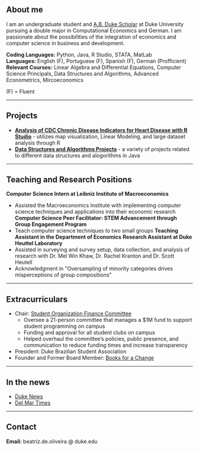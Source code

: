
## About me

I am an undergraduate student and [A.B. Duke Scholar](https://ousf.duke.edu/merit-scholarships/ab-duke-scholars-program/) at Duke University pursuing a double major in Computational Economics and German. I am passionate about the possibilities of the integration of economics and computer science in business and development.

**Coding Languages:** Python, Java, R Studio, STATA, MatLab
<br>**Languages:** English (F), Portuguese (F), Spanish (F), German (Profficient)
<br> **Relevant Courses:** Linear Algebra and Differential Equations, Computer Science Principals, Data Structures and Algorithms, Advanced Econometrics, Mircoeconomics

(F) = Fluent

_________________

## Projects

- **[Analysis of CDC Chronic Disease Indicators for Heart Disease with R Studio](https://github.com/beadeoliveira/beadeoliveira/files/8699379/document__1_.1.pdf)** - utilizes map visualization, Linear Modeling, and large dataset analysis through R
- **[Data Structures and Algorithms Projects](https://github.com/beadeoliveira/beadeoliveira/files/8699576/Data.Structures.and.Algorithms.Projects.pdf)** - a variety of projects related to different data structures and alogorithms in Java

_________________

## Teaching and Research Positions

**Computer Science Intern at Leibniz Institute of Macroeconomics**
  * Assisted the Macroeconomics Institute with implementing computer science techniques and applications into their economic research
**Computer Science Peer Facilitator: STEM Advancement through Group Engagement Program**
  * Teach computer science techniques to two small groups
**Teaching Assistant in the Department of Economics**
**Research Assistant at Duke Heuttel Laboratory**
  * Assisted in surveying and survey setup, data collection, and analysis of research with Dr. Mel Win Khaw, Dr. Rachel Kranton and Dr. Scott Heutell
  * Acknowledgment in "Oversampling of minority categories drives misperceptions of group compositions"

_________________

## Extracurriculars

* Chair: [Student Organization Finance Committee](https://sofc.notion.site/sofcHub-8ba16edbcf924a90b309f7e3160cbe58)
  * Oversee a 21-person committee that manages a $1M fund to support student programming on campus
  * Funding and approval for all student clubs on campus
  * Helped overhaul the committee’s policies, public presence, and communication  to reduce funding times and increase transparency
* President: Duke Brazilian Student Association 
* Founder and Former Board Member: [Books for a Change](https://www.booksforachange.org/)

_________________

## In the news

* [Duke News](https://today.duke.edu/2020/06/11-incoming-students-awarded-ab-duke-scholarships)
* [Del Mar Times](https://www.delmartimes.net/news/sd-cm-nc-booksforachange-20170718-htmlstory.html)

__________________

## Contact

**Email:** beatriz.de.oliveira @ duke.edu

